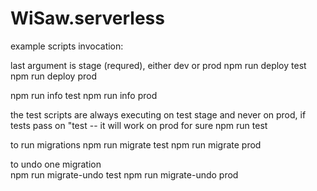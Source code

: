 # WiSaw.serverless


example scripts invocation:

last argument is stage (requred), either dev or prod
  npm run deploy test
  npm run deploy prod

  npm run info test
  npm run info prod

the test scripts are always executing on test stage and never on prod, if tests pass on "test -- it will work on prod for sure
  npm run test


to run migrations
  npm run migrate test
  npm run migrate prod

to undo one migration  
  npm run migrate-undo test
  npm run migrate-undo prod
